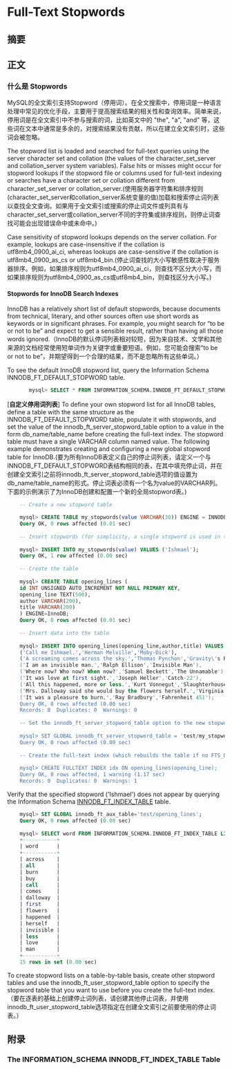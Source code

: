 # Full-Text Stopwords

## 摘要

## 正文
### 什么是 Stopwords 
MySQL的全文索引支持Stopword（停用词）。在全文搜索中，停用词是一种语言处理中常见的优化手段，主要用于提高搜索结果的相关性和查询效率。简单来说，停用词是在全文索引中不参与搜索的词，比如英文中的 "the", "a", "and" 等，这些词在文本中通常是多余的，对搜索结果没有贡献，所以在建立全文索引时，这些词会被忽略。

The stopword list is loaded and searched for full-text queries using the server character set and collation (the values of the character_set_server and collation_server system variables).  False hits or misses might occur for stopword lookups if the stopword file or columns used for full-text indexing or searches have a character set or collation different from character_set_server or collation_server.(使用服务器字符集和排序规则(character_set_server和collation_server系统变量的值)加载和搜索停止词列表以查找全文查询。如果用于全文索引或搜索的停止词文件或列具有与character_set_server或collation_server不同的字符集或排序规则，则停止词查找可能会出现错误命中或未命中。)

Case sensitivity of stopword lookups depends on the server collation.  For example, lookups are case-insensitive if the collation is utf8mb4_0900_ai_ci, whereas lookups are case-sensitive if the collation is utf8mb4_0900_as_cs or utf8mb4_bin.(停止词查找的大小写敏感性取决于服务器排序。例如，如果排序规则为utf8mb4_0900_ai_ci，则查找不区分大小写，而如果排序规则为utf8mb4_0900_as_cs或utf8mb4_bin，则查找区分大小写。)

#### Stopwords for InnoDB Search Indexes
InnoDB has a relatively short list of default stopwords, because documents from technical, literary, and other sources often use short words as keywords or in significant phrases. For example, you might search for “to be or not to be” and expect to get a sensible result, rather than having all those words ignored.（InnoDB的默认停词列表相对较短，因为来自技术、文学和其他来源的文档经常使用短单词作为关键字或重要短语。例如，您可能会搜索“to be or not to be”，并期望得到一个合理的结果，而不是忽略所有这些单词。）

To see the default InnoDB stopword list, query the Information Schema INNODB_FT_DEFAULT_STOPWORD table.
```sql
       mysql> SELECT * FROM INFORMATION_SCHEMA.INNODB_FT_DEFAULT_STOPWORD;
```

[**自定义停用词列表**] To define your own stopword list for all InnoDB tables, define a table with the same structure as the INNODB_FT_DEFAULT_STOPWORD table, populate it with stopwords, and set the value of the innodb_ft_server_stopword_table option to a value in the form db_name/table_name before creating the full-text index. The stopword table must have a single VARCHAR column named value. The following example demonstrates creating and configuring a new global stopword table for InnoDB.(要为所有InnoDB表定义自己的停止词列表，请定义一个与INNODB_FT_DEFAULT_STOPWORD表结构相同的表，在其中填充停止词，并在创建全文索引之前将innodb_ft_server_stopword_table选项的值设置为db_name/table_name的形式。停止词表必须有一个名为value的VARCHAR列。下面的示例演示了为InnoDB创建和配置一个新的全局stopword表。)
```sql
    -- Create a new stopword table

    mysql> CREATE TABLE my_stopwords(value VARCHAR(30)) ENGINE = INNODB;
    Query OK, 0 rows affected (0.01 sec)
    
    -- Insert stopwords (for simplicity, a single stopword is used in this example)
    
    mysql> INSERT INTO my_stopwords(value) VALUES ('Ishmael');
    Query OK, 1 row affected (0.00 sec)
    
    -- Create the table
    
    mysql> CREATE TABLE opening_lines (
    id INT UNSIGNED AUTO_INCREMENT NOT NULL PRIMARY KEY,
    opening_line TEXT(500),
    author VARCHAR(200),
    title VARCHAR(200)
    ) ENGINE=InnoDB;
    Query OK, 0 rows affected (0.01 sec)
    
    -- Insert data into the table
    
    mysql> INSERT INTO opening_lines(opening_line,author,title) VALUES
    ('Call me Ishmael.','Herman Melville','Moby-Dick'),
    ('A screaming comes across the sky.','Thomas Pynchon','Gravity\'s Rainbow'),
    ('I am an invisible man.','Ralph Ellison','Invisible Man'),
    ('Where now? Who now? When now?','Samuel Beckett','The Unnamable'),
    ('It was love at first sight.','Joseph Heller','Catch-22'),
    ('All this happened, more or less.','Kurt Vonnegut','Slaughterhouse-Five'),
    ('Mrs. Dalloway said she would buy the flowers herself.','Virginia Woolf','Mrs. Dalloway'),
    ('It was a pleasure to burn.','Ray Bradbury','Fahrenheit 451');
    Query OK, 8 rows affected (0.00 sec)
    Records: 8  Duplicates: 0  Warnings: 0
    
    -- Set the innodb_ft_server_stopword_table option to the new stopword table
    
    mysql> SET GLOBAL innodb_ft_server_stopword_table = 'test/my_stopwords';
    Query OK, 0 rows affected (0.00 sec)
    
    -- Create the full-text index (which rebuilds the table if no FTS_DOC_ID column is defined)
    
    mysql> CREATE FULLTEXT INDEX idx ON opening_lines(opening_line);
    Query OK, 0 rows affected, 1 warning (1.17 sec)
    Records: 0  Duplicates: 0  Warnings: 1
```

Verify that the specified stopword ('Ishmael') does not appear by querying the Information Schema [INNODB_FT_INDEX_TABLE](#the-information_schema-innodb_ft_index_table-table) table.

```sql
    mysql> SET GLOBAL innodb_ft_aux_table='test/opening_lines';
    Query OK, 0 rows affected (0.00 sec)
    
    mysql> SELECT word FROM INFORMATION_SCHEMA.INNODB_FT_INDEX_TABLE LIMIT 15;
    +-----------+
    | word      |
    +-----------+
    | across    |
    | all       |
    | burn      |
    | buy       |
    | call      |
    | comes     |
    | dalloway  |
    | first     |
    | flowers   |
    | happened  |
    | herself   |
    | invisible |
    | less      |
    | love      |
    | man       |
    +-----------+
    15 rows in set (0.00 sec)
```

To create stopword lists on a table-by-table basis, create other stopword tables and use the innodb_ft_user_stopword_table option to specify the stopword table that you want to use before you create the full-text index.（要在逐表的基础上创建停止词列表，请创建其他停止词表，并使用innodb_ft_user_stopword_table选项指定在创建全文索引之前要使用的停止词表。）


## 附录
### The INFORMATION_SCHEMA INNODB_FT_INDEX_TABLE Table
